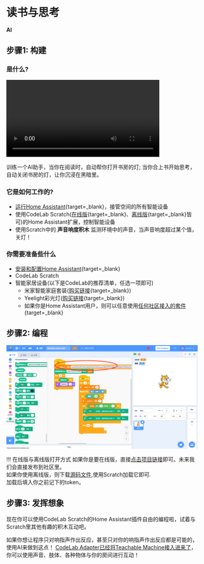 # 读书与思考
**AI**

## 步骤1: 构建

### 是什么?
<video width="80%" src="xx" controls="controls"></video>

训练一个AI助手，当你在阅读时，自动帮你打开书房的灯; 当你合上书开始思考，自动关闭书房的灯，让你沉浸在黑暗里。

### 它是如何工作的?
*  [运行Home Assistant](/Neverland/HA){target=_blank}，接管空间的所有智能设备
*  使用CodeLab Scratch([在线版](http://scratch3v3.codelab.club/){target=_blank}、[离线版](https://www.codelab.club/blog/codelab-download/){target=_blank}皆可)的Home Assistant扩展，控制智能设备
*  使用Scratch中的 **声音响度积木** 监测环境中的声音，当声音响度超过某个值，关灯！

### 你需要准备些什么
*  [安装和配置Home Assistant](/Neverland/HA){target=_blank}
*  CodeLab Scratch
*  智能家居设备(以下是CodeLab的推荐清单，任选一项即可)
    *  米家智能家庭套装([购买链接](https://item.mi.com/product/5708.html){target=_blank})
    *  Yeelight彩光灯([购买链接](https://www.yeelight.com/zh_CN/product/lemon-color){target=_blank})
    *  如果你是Home Assistant用户，则可以任意使用[任何社区接入的套件](https://www.home-assistant.io/integrations/){target=_blank}

## 步骤2: 编程

![](/img/13b988916cd857177044a077d4fde798.png)

!!! 在线版与离线版打开方式
    如果你是要在线版，直接[点击项目链接](https://scratch3v3.codelab.club/?sb3url=https://adapter.codelab.club/sb3/neverland_helloworld.sb3)即可。未来我们会直接发布到社区里。  
    如果你使用离线版，则下载[源码文件](/sb3/neverland_helloworld.sb3),使用Scratch加载它即可.   
    加载后填入你之前记下的token。

## 步骤3: 发挥想象
现在你可以使用CodeLab Scratch的Home Assistant插件自由的编程啦，试着与Scratch里其他有趣的积木互动吧。

如果你想让程序只对响指声作出反应，甚至只对你的响指声作出反应都是可能的，使用AI来做到这点！ [CodeLab Adapter已经将Teachable Machine接入进来了](https://www.codelab.club/blog/adapter-teachable-machine/)，你可以使用声音、肢体、各种物体与你的房间进行互动！